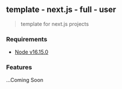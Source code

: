 ## template - next.js - full - user
> template for next.js projects

### Requirements
- [Node v16.15.0](https://nodejs.org/en/download/) 


### Features

...Coming Soon
